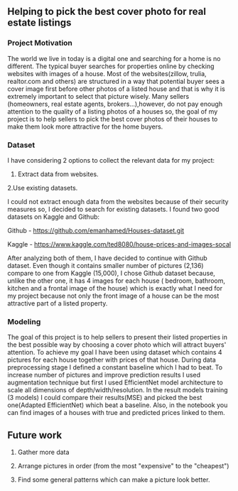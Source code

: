 ## Helping to pick the best cover photo for real estate listings

### Project Motivation

The world we live in today is a digital one and searching for a home is no different. The typical buyer searches for properties online by checking websites with images of a house. Most of the websites(zillow, trulia, realtor.com and others) are structured in a way that potential buyer sees a cover image first before other photos of a listed house and that is why it is extremely important to select that picture wisely. Many sellers (homeowners, real estate agents, brokers...),however, do not pay enough attention to the quality of a listing photos of a houses so, the goal of my project is to help sellers to pick the best cover photos of their houses to make them look more attractive for the home buyers.


### Dataset
I have considering 2 options to collect the relevant data for my project:

1. Extract data from websites.

2.Use existing datasets.

I could not extract enough data from the websites because of their security measures so, I decided to search for existing datasets. I found two good datasets on Kaggle and Github:

Github - https://github.com/emanhamed/Houses-dataset.git

Kaggle - https://www.kaggle.com/ted8080/house-prices-and-images-socal

After analyzing both of them, I have decided to continue with Github dataset. Even though it contains smaller number of pictures (2,136) compare to one from Kaggle (15,000), I chose Github dataset because, unlike the other one, it has 4 images for each house ( bedroom, bathroom, kitchen and a frontal image of the house) which is exactly what I need for my project because not only the front image of a house can be the most attractive part of a listed property.


### Modeling

The goal of this project is to help sellers to present their listed properties in the best possible way by choosing a cover photo which will attract buyers' attention. To achieve my goal I have been using dataset which contains 4 pictures for each house together with prices of that house. During data preprocessing stage I defined a constant baseline which I had to beat. To increase number of pictures and improve prediction results I used augmentation technique but first I used EfficientNet model architecture to scale all dimensions of depth/width/resolution. In the result models training (3 models) I could compare their results(MSE) and picked the best one(Adapted EfficientNet) which beat a baseline. Also, in the notebook you can find images of a houses with true and predicted prices linked to them.


## Future work

1. Gather more data

2. Arrange pictures in order (from the most "expensive" to the "cheapest")

3. Find some general patterns which can make a picture look better.


